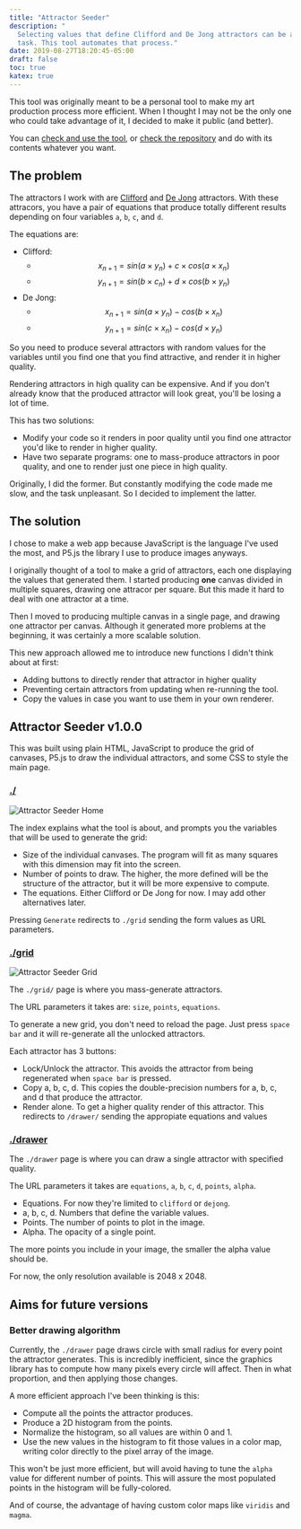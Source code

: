 ```yaml
---
title: "Attractor Seeder"
description: "
  Selecting values that define Clifford and De Jong attractors can be a slow
  task. This tool automates that process."
date: 2019-08-27T18:20:45-05:00
draft: false
toc: true
katex: true
---
```


This tool was originally meant to be a personal tool to make my art production
process more efficient. When I thought I may not be the only one who could take
advantage of it, I decided to make it public (and better).

You can [check and use the tool](https://attractors.davidomar.com/), or
[check the repository](https://www.github.com/davidomarf/attractor-seeder/) and
do with its contents whatever you want.

## The problem

The attractors I work with are [Clifford][clifford] and [De Jong][de-jong]
attractors. With these attracors, you have a pair of equations that produce
totally different results depending on four variables `a`, `b`, `c`, and `d`.

The equations are:

- Clifford:
  - $$x_{n+1} = sin(a \times y_n) + c \times cos(a \times x_n)$$
  - $$y_{n+1} = sin(b \times c_n) + d \times cos(b \times y_n)$$
- De Jong:
  - $$x_{n+1} = sin(a \times y_n) - cos(b \times x_n)$$
  - $$y_{n+1} = sin(c \times x_n) - cos(d \times y_n)$$

So you need to produce several attractors with random values for the variables
until you find one that you find attractive, and render it in higher quality.

Rendering attractors in high quality can be expensive. And if you don't already
know that the produced attractor will look great, you'll be losing a lot of
time.

This has two solutions:

- Modify your code so it renders in poor quality until you find one attractor
  you'd like to render in higher quality.
- Have two separate programs: one to mass-produce attractors in poor quality,
  and one to render just one piece in high quality.

Originally, I did the former. But constantly modifying the code made me slow,
and the task unpleasant. So I decided to implement the latter.

## The solution

I chose to make a web app because JavaScript is the language I've used the most,
and P5.js the library I use to produce images anyways.

I originally thought of a tool to make a grid of attractors, each one displaying
the values that generated them. I started producing **one** canvas divided in
multiple squares, drawing one attracor per square. But this made it hard to deal
with one attractor at a time.

Then I moved to producing multiple canvas in a single page, and drawing one
attractor per canvas. Although it generated more problems at the beginning, it
was certainly a more scalable solution.

This new approach allowed me to introduce new functions I didn't think about at
first:

- Adding buttons to directly render that attractor in higher quality
- Preventing certain attractors from updating when re-running the tool.
- Copy the values in case you want to use them in your own renderer.

## Attractor Seeder v1.0.0

This was built using plain HTML, JavaScript to produce the grid of canvases,
P5.js to draw the individual attractors, and some CSS to style the main page.

### [./][attractor-seeder-home]

![Attractor Seeder Home](/img/projects/attractor-seeder-home.png)

The index explains what the tool is about, and prompts you the variables that
will be used to generate the grid:

- Size of the individual canvases. The program will fit as many squares with
  this dimension may fit into the screen.
- Number of points to draw. The higher, the more defined will be the structure
  of the attractor, but it will be more expensive to compute.
- The equations. Either Clifford or De Jong for now. I may add other
  alternatives later.

Pressing `Generate` redirects to `./grid` sending the form values as URL
parameters.

### [./grid][attractor-seeder-grid]

![Attractor Seeder Grid](/img/projects/attractor-seeder-grid.png)

The `./grid/` page is where you mass-generate attractors.

The URL parameters it takes are: `size`, `points`, `equations`.

To generate a new grid, you don't need to reload the page. Just press
`space bar` and it will re-generate all the unlocked attractors.

Each attractor has 3 buttons:

- Lock/Unlock the attractor. This avoids the attractor from being regenerated
  when `space bar` is pressed.
- Copy a, b, c, d. This copies the double-precision numbers for a, b, c, and d
  that produce the attractor.
- Render alone. To get a higher quality render of this attractor. This redirects
  to `/drawer/` sending the appropiate equations and values

### [./drawer][attractor-seeder-drawer]

The `./drawer` page is where you can draw a single attractor with specified
quality.

The URL parameters it takes are `equations`, `a`, `b`, `c`, `d`, `points`,
`alpha`.

- Equations. For now they're limited to `clifford` or `dejong`.
- a, b, c, d. Numbers that define the variable values.
- Points. The number of points to plot in the image.
- Alpha. The opacity of a single point.

The more points you include in your image, the smaller the alpha value should
be.

For now, the only resolution available is 2048 x 2048.

## Aims for future versions

### Better drawing algorithm

Currently, the `./drawer` page draws circle with small radius for every point
the attractor generates. This is incredibly inefficient, since the graphics
library has to compute how many pixels every circle will affect. Then in what
proportion, and then applying those changes.

A more efficient approach I've been thinking is this:

- Compute all the points the attractor produces.
- Produce a 2D histogram from the points.
- Normalize the histogram, so all values are within 0 and 1.
- Use the new values in the histogram to fit those values in a color map,
  writing color directly to the pixel array of the image.

This won't be just more efficient, but will avoid having to tune the `alpha`
value for different number of points. This will assure the most populated points
in the histogram will be fully-colored.

And of course, the advantage of having custom color maps like `viridis` and
`magma`.

[clifford]: http://paulbourke.net/fractals/clifford/
[de-jong]: http://paulbourke.net/fractals/peterdejong/
[attractor-seeder-home]: https://attractors.davidomar.com/
[attractor-seeder-grid]:
  https://attractors.davidomar.com/grid/?size=300&points=7000&equations=Clifford
[attractor-seeder-drawer]:
  https://attractors.davidomar.com/drawer/?equations=clifford&a=1.8273014502680756&b=1.6958740334761302&c=-0.5574878376673817&d=-1.4923455405069914
